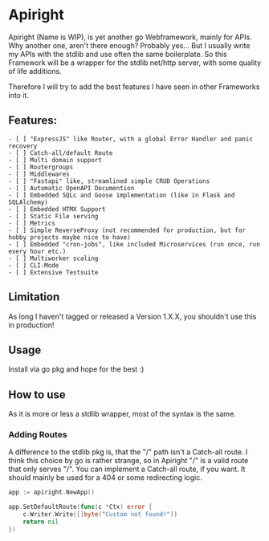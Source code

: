 # Apiright

Apiright (Name is WIP), is yet another go Webframework, mainly for APIs. Why another one, aren't there enough?
Probably yes... But I usually write my APIs with the stdlib and use often the same boilerplate.
So this Framework will be a wrapper for the stdlib net/http server, with some quality of life additions.

Therefore I will try to add the best features I have seen in other Frameworks into it.

## Features:
    - [ ] "ExpressJS" like Router, with a global Error Handler and panic recovery
    - [ ] Catch-all/default Route
    - [ ] Multi domain support
    - [ ] Routergroups
    - [ ] Middlewares
    - [ ] "Fastapi" like, streamlined simple CRUD Operations
    - [ ] Automatic OpenAPI Documention
    - [ ] Embedded SQLc and Goose implementation (like in Flask and SQLAlchemy)
    - [ ] Embedded HTMX Support
    - [ ] Static File serving
    - [ ] Metrics
    - [ ] Simple ReverseProxy (not recommended for production, but for hobby projects maybe nice to have)
    - [ ] Embedded "cron-jobs", like included Microservices (run once, run every hour etc.)
    - [ ] Multiworker scaling
    - [ ] CLI-Mode
    - [ ] Extensive Testsuite

## Limitation

As long I haven't tagged or released a Version 1.X.X, you shouldn't use this in production!

## Usage

Install via go pkg and hope for the best :)

## How to use

As it is more or less a stdlib wrapper, most of the syntax is the same.

### Adding Routes

A difference to the stdlib pkg is, that the "/" path isn't a Catch-all route. I think this choice by go is rather strange, so in Apiright "/" is a valid route that only serves "/".
You can implement a Catch-all route, if you want. It should mainly be used for a 404 or some redirecting logic.

``` go
app := apiright.NewApp()

app.SetDefaultRoute(func(c *Ctx) error {
	c.Writer.Write([]byte("Custom not found!"))
	return nil
})

```
